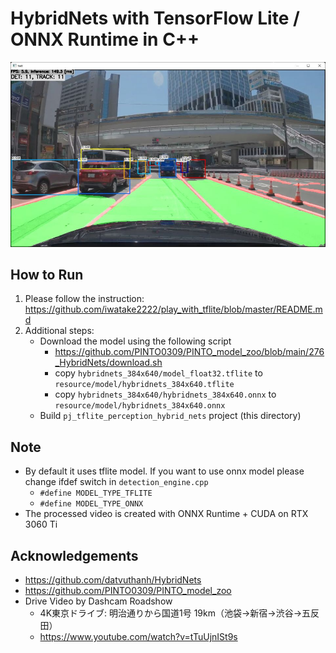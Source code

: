 # HybridNets with TensorFlow Lite / ONNX Runtime in C++
![00_doc/demo.jpg](00_doc/demo.jpg)


## How to Run
1. Please follow the instruction: https://github.com/iwatake2222/play_with_tflite/blob/master/README.md
2. Additional steps:
    - Download the model using the following script
        - https://github.com/PINTO0309/PINTO_model_zoo/blob/main/276_HybridNets/download.sh
        - copy `hybridnets_384x640/model_float32.tflite` to `resource/model/hybridnets_384x640.tflite`
        - copy `hybridnets_384x640/hybridnets_384x640.onnx` to `resource/model/hybridnets_384x640.onnx`
    - Build  `pj_tflite_perception_hybrid_nets` project (this directory)

## Note
- By default it uses tflite model. If you want to use onnx model please change ifdef switch in `detection_engine.cpp`
    - `#define MODEL_TYPE_TFLITE`
    - `#define MODEL_TYPE_ONNX`
- The processed video is created with ONNX Runtime + CUDA on RTX 3060 Ti

## Acknowledgements
- https://github.com/datvuthanh/HybridNets
- https://github.com/PINTO0309/PINTO_model_zoo
- Drive Video by Dashcam Roadshow
    - 4K東京ドライブ: 明治通りから国道1号 19km（池袋→新宿→渋谷→五反田）
    - https://www.youtube.com/watch?v=tTuUjnISt9s
